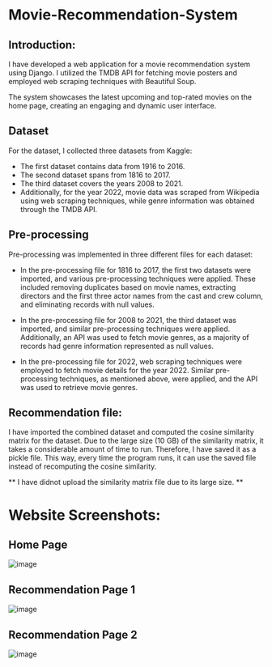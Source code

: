 # Movie-Recommendation-System
## Introduction:

I have developed a web application for a movie recommendation system using Django. I utilized the TMDB API for fetching movie posters and employed web scraping techniques with Beautiful Soup. 

The system showcases the latest upcoming and top-rated movies on the home page, creating an engaging and dynamic user interface.

## Dataset

For the dataset, I collected three datasets from Kaggle:

* The first dataset contains data from 1916 to 2016.
* The second dataset spans from 1816 to 2017.
* The third dataset covers the years 2008 to 2021.
* Additionally, for the year 2022, movie data was scraped from Wikipedia using web scraping techniques, while genre information was obtained through the TMDB API.

## Pre-processing

Pre-processing was implemented in three different files for each dataset:

* In the pre-processing file for 1816 to 2017, the first two datasets were imported, and various pre-processing techniques were applied. These included removing duplicates based on movie names, extracting directors and the first three actor names from the cast and crew column, and eliminating records with null values.

* In the pre-processing file for 2008 to 2021, the third dataset was imported, and similar pre-processing techniques were applied. Additionally, an API was used to fetch movie genres, as a majority of records had genre information represented as null values.

* In the pre-processing file for 2022, web scraping techniques were employed to fetch movie details for the year 2022. Similar pre-processing techniques, as mentioned above, were applied, and the API was used to retrieve movie genres.


## Recommendation file:

I have imported the combined dataset and computed the cosine similarity matrix for the dataset. Due to the large size (10 GB) of the similarity matrix, it takes a considerable amount of time to run. Therefore, I have saved it as a pickle file. This way, every time the program runs, it can use the saved file instead of recomputing the cosine similarity.

** I have didnot upload the similarity matrix file due to its large size. **

# Website Screenshots:

## Home Page
![image](https://github.com/selvaskr/Movie-Recommendation-System/assets/94179992/59f52fe0-1a81-4335-b7a7-397709cd190b)

## Recommendation Page 1
![image](https://github.com/selvaskr/Movie-Recommendation-System/assets/94179992/8a19ff71-91db-4368-8bc3-34be3f5e26d3)

## Recommendation Page 2
![image](https://github.com/selvaskr/Movie-Recommendation-System/assets/94179992/66fd386b-88b8-4b43-a89f-704172cdc065)


